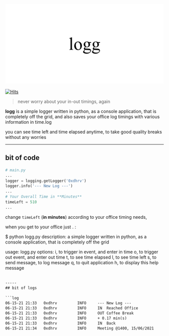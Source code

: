 

![](media/logg.svg)

[![Hits](https://hits.seeyoufarm.com/api/count/incr/badge.svg?url=https%3A%2F%2Fgithub.com%2F0xdhrv%2Flogg-py&count_bg=%23000000&title_bg=%23000000&icon=&icon_color=%23FFFFFF&title=%CE%BB+%3D%3E&edge_flat=true)](https://hits.seeyoufarm.com)

> never worry about your in-out timings, again

**logg** is a simple logger written in python, as a console application, that is completely off the grid, and also saves your office log timings with various information in time.log

you can see time left and time elapsed anytime, to take good quality breaks without any worries

-----
## bit of code

```python
# main.py
...
logger = logging.getLogger('0xdhrv')
logger.info('--- New Log ---')
...
# Your Overall Time in **Minutes**
timeLeft = 510
...

```

change `timeLeft` (**in minutes**) according to your office timing needs,

when you get to your office just . :


$ python logg.py
description: a simple logger written in python, as a console 
    application, that is completely off the grid

usage: logg.py
    options:
      i, to trigger in event, and enter in time
      o, to trigger out event, and enter out time
      t, to see time elapsed
      l, to see time left
      s, to send message, to log message
      q, to quit application
      h, to display this help message
```

-----
## bit of logs

```log
06-15-21 21:33   0xdhrv         INFO     --- New Log ---
06-15-21 21:33   0xdhrv         INFO     IN  Reached Office
06-15-21 21:33   0xdhrv         INFO     OUT Coffee Break
06-15-21 21:33   0xdhrv         INFO     + 0.17 min(s)
06-15-21 21:33   0xdhrv         INFO     IN  Back
06-15-21 21:34   0xdhrv         INFO     Meeting @1400, 15/06/2021
```
